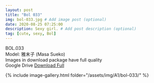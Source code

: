 ```yaml
---
layout: post
title: "Bol 033"
img: bol-033.jpg # Add image post (optional)
date: 2020-08-25 07:25:00
description: Sexy girl. # Add post description (optional)
tag: [cute, sexy, Bol]
---
```

BOL.033  
Model: 雅末子 (Masa Sueko)                                                                 
Images in download package have full quality                    
Google Drive [Download Full](http://gestyy.com/ew8TlQ)

{% include image-gallery.html folder="/assets/img/A1/bol-033/" %}
